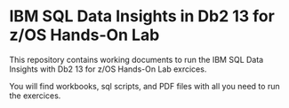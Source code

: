 # IBM SQL Data Insights in Db2 13 for z/OS Hands-On Lab


This repository contains working documents to run the IBM SQL Data Insights with Db2 13 for z/OS Hands-On Lab exrcices.

You will find workbooks, sql scripts, and PDF files with all you need to run the exercices.